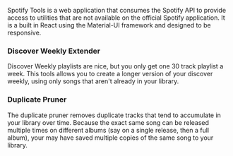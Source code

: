 Spotify Tools is a web application that consumes the Spotify API to provide access to utilities that are not available on the official Spotify application. It is a built in React using the Material-UI framework and designed to be responsive.

<h3>Discover Weekly Extender</h3>
Discover Weekly playlists are nice, but you only get one 30 track playlist a week. This tools allows you to create a longer version of your discover weekly, using only songs that aren't already in your library.

<h3>Duplicate Pruner</h3>
The duplicate pruner removes duplicate tracks that tend to accumulate in your library over time. Because the exact same song can be released multiple times on different albums (say on a single release, then a full album), your may have saved multiple copies of the same song to your library. 
